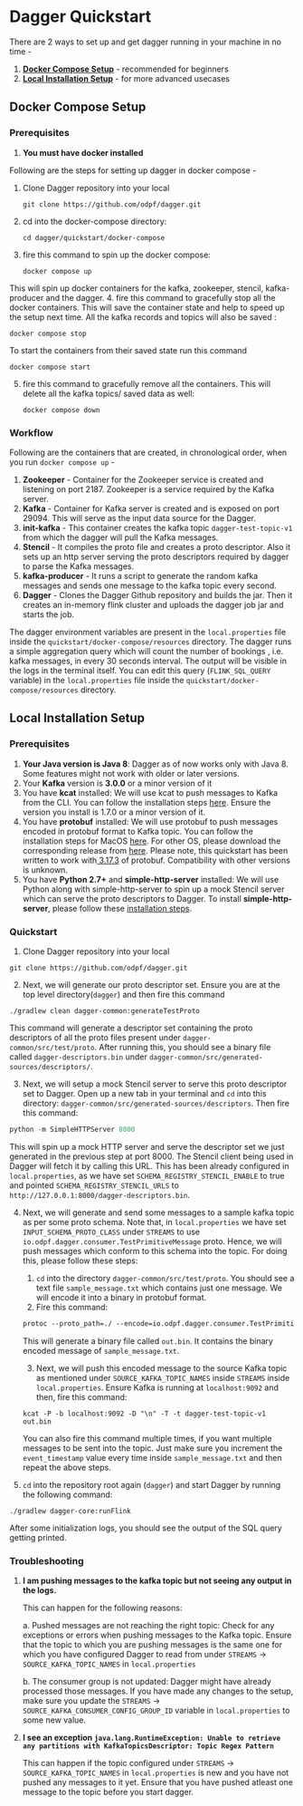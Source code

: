 # Dagger Quickstart

There are 2 ways to set up and get dagger running in your machine in no time - 
1. **[Docker Compose Setup](quickstart.md#docker-compose-setup)** - recommended for beginners
2. **[Local Installation Setup](quickstart.md#local-installation-setup)** - for more advanced usecases

## Docker Compose Setup

### Prerequisites

1. **You must have docker installed**

Following are the steps for setting up dagger in docker compose -
1. Clone Dagger repository into your local

   ```shell
   git clone https://github.com/odpf/dagger.git
   ```
2. cd into the docker-compose directory:
   ```shell
   cd dagger/quickstart/docker-compose 
   ```
3. fire this command to spin up the docker compose:
   ```shell
   docker compose up 
   ```
This will spin up docker containers for the kafka, zookeeper, stencil, kafka-producer and the dagger.
4. fire this command to gracefully stop all the docker containers. This will save the container state and help to speed up the setup next time. All the kafka records and topics will also be saved  :
   ```shell
   docker compose stop 
   ```
   To start the containers from their saved state run this command
   ```shell
   docker compose start 
   ```
5. fire this command to gracefully remove all the containers. This will delete all the kafka topics/ saved data as well:
   ```shell
   docker compose down 
   ```
   
### Workflow

Following are the containers that are created, in chronological order, when you run `docker compose up`  - 

1. **Zookeeper** -  Container for the Zookeeper service is created and listening on port 2187. Zookeeper is a service required by the Kafka server.
2. **Kafka** - Container for Kafka server is created and is exposed on port 29094. This will serve as the input data source for the Dagger.
3. **init-kafka** - This container creates the kafka topic `dagger-test-topic-v1` from which the dagger will pull the Kafka messages.
4. **Stencil** - It compiles the proto file and creates a proto descriptor. Also it sets up an http server serving the proto descriptors required by dagger to parse the Kafka messages. 
5. **kafka-producer** - It runs a script to generate the random kafka messages and sends one message to the kafka topic every second.
6. **Dagger** - Clones the Dagger Github repository and builds the jar. Then it creates an in-memory flink cluster and uploads the dagger job jar and starts the job.

The dagger environment variables are present in the `local.properties` file inside the `quickstart/docker-compose/resources` directory. The dagger runs a simple aggregation query which will count the number of bookings , i.e. kafka messages, in every 30 seconds interval. The output will be visible in the logs in the terminal itself. You can edit this query (`FLINK_SQL_QUERY` variable) in the `local.properties` file inside the `quickstart/docker-compose/resources` directory.

## Local Installation Setup

### Prerequisites

1. **Your Java version is Java 8**: Dagger as of now works only with Java 8. Some features might not work with older or later versions.
2. Your **Kafka** version is **3.0.0** or a minor version of it
3. You have **kcat** installed: We will use kcat to push messages to Kafka from the CLI. You can follow the installation steps [here](https://github.com/edenhill/kcat). Ensure the version you install is 1.7.0 or a minor version of it.
4. You have **protobuf** installed: We will use protobuf to push messages encoded in protobuf format to Kafka topic. You can follow the installation steps for MacOS [here](https://formulae.brew.sh/formula/protobuf). For other OS, please download the corresponding release from [here](https://github.com/protocolbuffers/protobuf/releases). Please note, this quickstart has been written to work with[ 3.17.3](https://github.com/protocolbuffers/protobuf/releases/tag/v3.17.3) of protobuf. Compatibility with other versions is unknown.
5. You have **Python 2.7+** and **simple-http-server** installed: We will use Python along with simple-http-server to spin up a mock Stencil server which can serve the proto descriptors to Dagger. To install **simple-http-server**, please follow these [installation steps](https://pypi.org/project/simple-http-server/).

### Quickstart

1. Clone Dagger repository into your local

```shell
git clone https://github.com/odpf/dagger.git
```
2. Next, we will generate our proto descriptor set. Ensure you are at the top level directory(`dagger`) and then fire this command

```
./gradlew clean dagger-common:generateTestProto
```

This command will generate a descriptor set containing the proto descriptors of all the proto files present under `dagger-common/src/test/proto`. After running this, you should see a binary file called `dagger-descriptors.bin` under `dagger-common/src/generated-sources/descriptors/`.

3. Next, we will setup a mock Stencil server to serve this proto descriptor set to Dagger. Open up a new tab in your terminal and `cd` into this directory: `dagger-common/src/generated-sources/descriptors`. Then fire this command:

```python
python -m SimpleHTTPServer 8000
```

This will spin up a mock HTTP server and serve the descriptor set we just generated in the previous step at port 8000.
The Stencil client being used in Dagger will fetch it by calling this URL. This has been already configured in `local.properties`, as we have set `SCHEMA_REGISTRY_STENCIL_ENABLE` to true and pointed `SCHEMA_REGISTRY_STENCIL_URLS` to `http://127.0.0.1:8000/dagger-descriptors.bin`.

4. Next, we will generate and send some messages to a sample kafka topic as per some proto schema. Note that, in `local.properties` we have set `INPUT_SCHEMA_PROTO_CLASS` under `STREAMS` to use `io.odpf.dagger.consumer.TestPrimitiveMessage` proto. Hence, we will push messages which conform to this schema into the topic. For doing this, please follow these steps:
   1. `cd` into the directory `dagger-common/src/test/proto`. You should see a text file `sample_message.txt` which contains just one message. We will encode it into a binary in protobuf format.
   2. Fire this command:
   ```protobuf
   protoc --proto_path=./ --encode=io.odpf.dagger.consumer.TestPrimitiveMessage ./TestLogMessage.proto < ./sample_message.txt > out.bin
   ```
   This will generate a binary file called `out.bin`. It contains the binary encoded message of `sample_message.txt`.

   3. Next, we will push this encoded message to the source Kafka topic as mentioned under `SOURCE_KAFKA_TOPIC_NAMES` inside `STREAMS` inside `local.properties`. Ensure Kafka is running at `localhost:9092` and then, fire this command:
   ```shell
   kcat -P -b localhost:9092 -D "\n" -T -t dagger-test-topic-v1 out.bin
   ```
   You can also fire this command multiple times, if you want multiple messages to be sent into the topic. Just make sure you increment the `event_timestamp` value every time inside `sample_message.txt` and then repeat the above steps. 
6. `cd` into the repository root again (`dagger`) and start Dagger by running the following command:
```shell
./gradlew dagger-core:runFlink
```

After some initialization logs, you should see the output of the SQL query getting printed.

### Troubleshooting

1. **I am pushing messages to the kafka topic but not seeing any output in the logs.** 

   This can happen for the following reasons:

   a. Pushed messages are not reaching the right topic: Check for any exceptions or errors when pushing messages to the Kafka topic. Ensure that the topic to which you are pushing messages is the same one for which you have configured Dagger to read from under `STREAMS` -> `SOURCE_KAFKA_TOPIC_NAMES` in `local.properties`

   b. The consumer group is not updated: Dagger might have already processed those messages. If you have made any changes to the setup, make sure you update the `STREAMS` -> `SOURCE_KAFKA_CONSUMER_CONFIG_GROUP_ID` variable in `local.properties` to some new value.

2. **I see an exception `java.lang.RuntimeException: Unable to retrieve any partitions with KafkaTopicsDescriptor: Topic Regex Pattern`**

   This can happen if the topic configured under `STREAMS` -> `SOURCE_KAFKA_TOPIC_NAMES` in `local.properties` is new and you have not pushed any messages to it yet. Ensure that you have pushed atleast one message to the topic before you start dagger.
